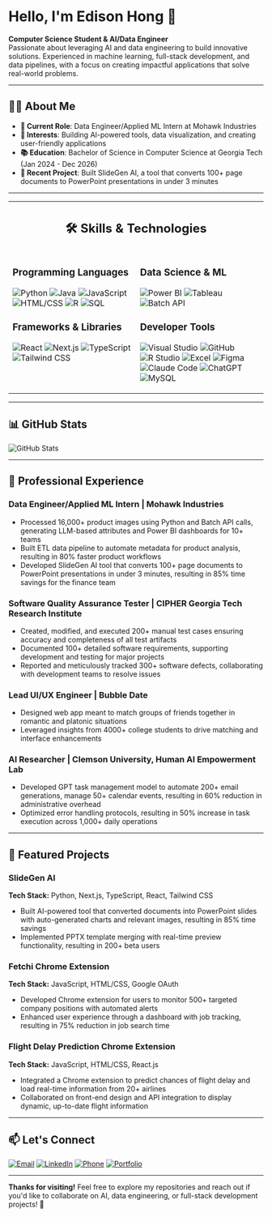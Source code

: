 # Hello, I'm Edison Hong 👋     
      
**Computer Science Student & AI/Data Engineer**          
Passionate about leveraging AI and data engineering to build innovative solutions. Experienced in machine learning, full-stack development, and data pipelines, with a focus on creating impactful applications that solve real-world problems.
   
---     

## 👨‍💻 About Me  

- **💼 Current Role**: Data Engineer/Applied ML Intern at Mohawk Industries 
- **🎯 Interests**: Building AI-powered tools, data visualization, and creating user-friendly applications
- **📚 Education**: Bachelor of Science in Computer Science at Georgia Tech (Jan 2024 - Dec 2026)
- **🔨 Recent Project**: Built SlideGen AI, a tool that converts 100+ page documents to PowerPoint presentations in under 3 minutes

---

<table align="center">
<tr>
<td colspan="2" align="center">

## 🛠️ Skills & Technologies

</td>
</tr>
<tr>
<td width="50%" valign="top">

### **Programming Languages**
![Python](https://img.shields.io/badge/Python-3474A7?style=plastic&logo=python&logoColor=white)
![Java](https://img.shields.io/badge/Java-FF4C00?style=plastic&logo=openjdk&logoColor=white)
![JavaScript](https://img.shields.io/badge/JavaScript-F7DF1E?style=plastic&logo=javascript&logoColor=black)
![HTML/CSS](https://img.shields.io/badge/HTML/CSS-E34C26?style=plastic&logo=html5&logoColor=white)
![R](https://img.shields.io/badge/R-276DC3?style=plastic&logo=r&logoColor=white)
![SQL](https://img.shields.io/badge/SQL-CC2927?style=plastic&logo=microsoft-sql-server&logoColor=white)

### **Frameworks & Libraries**
![React](https://img.shields.io/badge/React-20232A?style=plastic&logo=react&logoColor=61DAFB)
![Next.js](https://img.shields.io/badge/Next.js-000000?style=plastic&logo=next.js&logoColor=white)
![TypeScript](https://img.shields.io/badge/TypeScript-007ACC?style=plastic&logo=typescript&logoColor=white)
![Tailwind CSS](https://img.shields.io/badge/Tailwind_CSS-38B2AC?style=plastic&logo=tailwind-css&logoColor=white)

</td>
<td width="50%" valign="top">

### **Data Science & ML**
![Power BI](https://img.shields.io/badge/Power_BI-F2C811?style=plastic&logo=powerbi&logoColor=black)
![Tableau](https://img.shields.io/badge/Tableau-E97627?style=plastic&logo=tableau&logoColor=white)
![Batch API](https://img.shields.io/badge/Batch_API-4285F4?style=plastic&logo=google&logoColor=white)

### **Developer Tools**
![Visual Studio](https://img.shields.io/badge/Visual_Studio-5C2D91?style=plastic&logo=visual-studio&logoColor=white)
![GitHub](https://img.shields.io/badge/GitHub-100000?style=plastic&logo=github&logoColor=white)
![R Studio](https://img.shields.io/badge/RStudio-75AADB?style=plastic&logo=rstudio&logoColor=white)
![Excel](https://img.shields.io/badge/Excel-217346?style=plastic&logo=microsoft-excel&logoColor=white)
![Figma](https://img.shields.io/badge/Figma-F24E1E?style=plastic&logo=figma&logoColor=white)
![Claude Code](https://img.shields.io/badge/Claude_Code-000000?style=plastic&logo=anthropic&logoColor=white)
![ChatGPT](https://img.shields.io/badge/ChatGPT-74aa9c?style=plastic&logo=openai&logoColor=white)
![MySQL](https://img.shields.io/badge/MySQL-00000F?style=plastic&logo=mysql&logoColor=white)

</td>
</tr>
</table>

---

## 📊 GitHub Stats

![GitHub Stats](https://github-readme-stats.vercel.app/api?username=edison-hong&show_icons=true&theme=blue-green&rank_icon=github&include_all_commits=true)

---
## 💼 Professional Experience

### Data Engineer/Applied ML Intern | Mohawk Industries
- Processed 16,000+ product images using Python and Batch API calls, generating LLM-based attributes and Power BI dashboards for 10+ teams
- Built ETL data pipeline to automate metadata for product analysis, resulting in 80% faster product workflows
- Developed SlideGen AI tool that converts 100+ page documents to PowerPoint presentations in under 3 minutes, resulting in 85% time savings for the finance team

### Software Quality Assurance Tester | CIPHER Georgia Tech Research Institute
- Created, modified, and executed 200+ manual test cases ensuring accuracy and completeness of all test artifacts
- Documented 100+ detailed software requirements, supporting development and testing for major projects
- Reported and meticulously tracked 300+ software defects, collaborating with development teams to resolve issues

### Lead UI/UX Engineer | Bubble Date
- Designed web app meant to match groups of friends together in romantic and platonic situations
- Leveraged insights from 4000+ college students to drive matching and interface enhancements

### AI Researcher | Clemson University, Human AI Empowerment Lab
- Developed GPT task management model to automate 200+ email generations, manage 50+ calendar events, resulting in 60% reduction in administrative overhead
- Optimized error handling protocols, resulting in 50% increase in task execution across 1,000+ daily operations

---
## 🚀 Featured Projects

### SlideGen AI
**Tech Stack:** Python, Next.js, TypeScript, React, Tailwind CSS
- Built AI-powered tool that converted documents into PowerPoint slides with auto-generated charts and relevant images, resulting in 85% time savings
- Implemented PPTX template merging with real-time preview functionality, resulting in 200+ beta users

### Fetchi Chrome Extension
**Tech Stack:** JavaScript, HTML/CSS, Google OAuth
- Developed Chrome extension for users to monitor 500+ targeted company positions with automated alerts
- Enhanced user experience through a dashboard with job tracking, resulting in 75% reduction in job search time

### Flight Delay Prediction Chrome Extension
**Tech Stack:** JavaScript, HTML/CSS, React.js
- Integrated a Chrome extension to predict chances of flight delay and load real-time information from 20+ airlines
- Collaborated on front-end design and API integration to display dynamic, up-to-date flight information

---
## 📫 Let's Connect

[![Email](https://img.shields.io/badge/Email-eddyhong6@yahoo.com-EA4335?style=flat&logo=gmail&logoColor=white)](mailto:eddyhong6@yahoo.com)
[![LinkedIn](https://img.shields.io/badge/LinkedIn-0077B5?style=flat&logo=linkedin&logoColor=white)](https://www.linkedin.com/in/edisonhong)
[![Phone](https://img.shields.io/badge/Phone-213--924--9145-25D366?style=flat&logo=whatsapp&logoColor=white)](tel:213-924-9145)
[![Portfolio](https://img.shields.io/badge/Portfolio-edisonhong.netlify.app-4285F4?style=flat&logo=google-chrome&logoColor=white)](https://edisonhong.netlify.app)

---

**Thanks for visiting!** Feel free to explore my repositories and reach out if you'd like to collaborate on AI, data engineering, or full-stack development projects! 🚀
